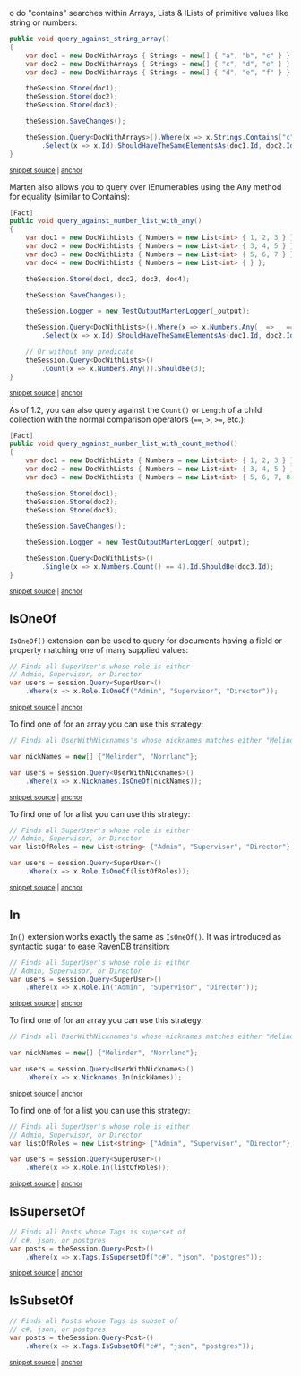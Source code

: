                                                                                                                                                                                                                                                                                                                                                                                                                                                                                                                                                                                                                                                                                                                                                                                                                                                                                                                                                                                                                                                                                                                                                                                                                                                                                                                                                                                                                                                                                                                                                                                                                                                                                                                                                                                                                                                                                                                                                                                                                                                                                                                                                                                                                                                                                                                                                                                                                                                                                                                                                                                                                                                                                                                                                                                                                                                                                                                                                                                                                                                                                                                                                                                                                                                                                                                                                                                                                                                                                                                                                                                                                                                                                                                                                                                                                                                                                                                                                                                                                                                                                                                                                                                                                                                                 o do "contains" searches within Arrays, Lists & ILists of primitive values like string or numbers:

<!-- snippet: sample_query_against_string_array -->
<a id='snippet-sample_query_against_string_array'></a>
```cs
public void query_against_string_array()
{
    var doc1 = new DocWithArrays { Strings = new[] { "a", "b", "c" } };
    var doc2 = new DocWithArrays { Strings = new[] { "c", "d", "e" } };
    var doc3 = new DocWithArrays { Strings = new[] { "d", "e", "f" } };

    theSession.Store(doc1);
    theSession.Store(doc2);
    theSession.Store(doc3);

    theSession.SaveChanges();

    theSession.Query<DocWithArrays>().Where(x => x.Strings.Contains("c")).ToArray()
        .Select(x => x.Id).ShouldHaveTheSameElementsAs(doc1.Id, doc2.Id);
}
```
<sup><a href='https://github.com/JasperFx/marten/blob/master/src/LinqTests/ChildCollections/query_against_child_collections.cs#L472-L490' title='Snippet source file'>snippet source</a> | <a href='#snippet-sample_query_against_string_array' title='Start of snippet'>anchor</a></sup>
<!-- endSnippet -->

Marten also allows you to query over IEnumerables using the Any method for equality (similar to Contains):

<!-- snippet: sample_query_any_string_array -->
<a id='snippet-sample_query_any_string_array'></a>
```cs
[Fact]
public void query_against_number_list_with_any()
{
    var doc1 = new DocWithLists { Numbers = new List<int> { 1, 2, 3 } };
    var doc2 = new DocWithLists { Numbers = new List<int> { 3, 4, 5 } };
    var doc3 = new DocWithLists { Numbers = new List<int> { 5, 6, 7 } };
    var doc4 = new DocWithLists { Numbers = new List<int> { } };

    theSession.Store(doc1, doc2, doc3, doc4);

    theSession.SaveChanges();

    theSession.Logger = new TestOutputMartenLogger(_output);

    theSession.Query<DocWithLists>().Where(x => x.Numbers.Any(_ => _ == 3)).ToArray()
        .Select(x => x.Id).ShouldHaveTheSameElementsAs(doc1.Id, doc2.Id);

    // Or without any predicate
    theSession.Query<DocWithLists>()
        .Count(x => x.Numbers.Any()).ShouldBe(3);
}
```
<sup><a href='https://github.com/JasperFx/marten/blob/master/src/LinqTests/ChildCollections/query_against_child_collections.cs#L588-L612' title='Snippet source file'>snippet source</a> | <a href='#snippet-sample_query_any_string_array' title='Start of snippet'>anchor</a></sup>
<!-- endSnippet -->

As of 1.2, you can also query against the `Count()` or `Length` of a child collection with the normal comparison
operators (`==`, `>`, `>=`, etc.):

<!-- snippet: sample_query_against_number_list_with_count_method -->
<a id='snippet-sample_query_against_number_list_with_count_method'></a>
```cs
[Fact]
public void query_against_number_list_with_count_method()
{
    var doc1 = new DocWithLists { Numbers = new List<int> { 1, 2, 3 } };
    var doc2 = new DocWithLists { Numbers = new List<int> { 3, 4, 5 } };
    var doc3 = new DocWithLists { Numbers = new List<int> { 5, 6, 7, 8 } };

    theSession.Store(doc1);
    theSession.Store(doc2);
    theSession.Store(doc3);

    theSession.SaveChanges();

    theSession.Logger = new TestOutputMartenLogger(_output);

    theSession.Query<DocWithLists>()
        .Single(x => x.Numbers.Count() == 4).Id.ShouldBe(doc3.Id);
}
```
<sup><a href='https://github.com/JasperFx/marten/blob/master/src/LinqTests/ChildCollections/query_against_child_collections.cs#L614-L635' title='Snippet source file'>snippet source</a> | <a href='#snippet-sample_query_against_number_list_with_count_method' title='Start of snippet'>anchor</a></sup>
<!-- endSnippet -->

## IsOneOf

`IsOneOf()` extension can be used to query for documents having
a field or property matching one of many supplied values:

<!-- snippet: sample_is_one_of -->
<a id='snippet-sample_is_one_of'></a>
```cs
// Finds all SuperUser's whose role is either
// Admin, Supervisor, or Director
var users = session.Query<SuperUser>()
    .Where(x => x.Role.IsOneOf("Admin", "Supervisor", "Director"));
```
<sup><a href='https://github.com/JasperFx/marten/blob/master/src/Marten.Testing/Examples/IsOneOfExamples.cs#L11-L17' title='Snippet source file'>snippet source</a> | <a href='#snippet-sample_is_one_of' title='Start of snippet'>anchor</a></sup>
<!-- endSnippet -->

To find one of for an array you can use this strategy:

<!-- snippet: sample_is_one_of_array -->
<a id='snippet-sample_is_one_of_array'></a>
```cs
// Finds all UserWithNicknames's whose nicknames matches either "Melinder" or "Norrland"

var nickNames = new[] {"Melinder", "Norrland"};

var users = session.Query<UserWithNicknames>()
    .Where(x => x.Nicknames.IsOneOf(nickNames));
```
<sup><a href='https://github.com/JasperFx/marten/blob/master/src/Marten.Testing/Examples/IsOneOfExamples.cs#L35-L43' title='Snippet source file'>snippet source</a> | <a href='#snippet-sample_is_one_of_array' title='Start of snippet'>anchor</a></sup>
<!-- endSnippet -->

To find one of for a list you can use this strategy:

<!-- snippet: sample_is_one_of_list -->
<a id='snippet-sample_is_one_of_list'></a>
```cs
// Finds all SuperUser's whose role is either
// Admin, Supervisor, or Director
var listOfRoles = new List<string> {"Admin", "Supervisor", "Director"};

var users = session.Query<SuperUser>()
    .Where(x => x.Role.IsOneOf(listOfRoles));
```
<sup><a href='https://github.com/JasperFx/marten/blob/master/src/Marten.Testing/Examples/IsOneOfExamples.cs#L22-L30' title='Snippet source file'>snippet source</a> | <a href='#snippet-sample_is_one_of_list' title='Start of snippet'>anchor</a></sup>
<!-- endSnippet -->

## In

`In()` extension works exactly the same as `IsOneOf()`. It was introduced as syntactic sugar to ease RavenDB transition:

<!-- snippet: sample_in -->
<a id='snippet-sample_in'></a>
```cs
// Finds all SuperUser's whose role is either
// Admin, Supervisor, or Director
var users = session.Query<SuperUser>()
    .Where(x => x.Role.In("Admin", "Supervisor", "Director"));
```
<sup><a href='https://github.com/JasperFx/marten/blob/master/src/Marten.Testing/Examples/InExamples.cs#L11-L17' title='Snippet source file'>snippet source</a> | <a href='#snippet-sample_in' title='Start of snippet'>anchor</a></sup>
<!-- endSnippet -->

To find one of for an array you can use this strategy:

<!-- snippet: sample_in_array -->
<a id='snippet-sample_in_array'></a>
```cs
// Finds all UserWithNicknames's whose nicknames matches either "Melinder" or "Norrland"

var nickNames = new[] {"Melinder", "Norrland"};

var users = session.Query<UserWithNicknames>()
    .Where(x => x.Nicknames.In(nickNames));
```
<sup><a href='https://github.com/JasperFx/marten/blob/master/src/Marten.Testing/Examples/InExamples.cs#L35-L43' title='Snippet source file'>snippet source</a> | <a href='#snippet-sample_in_array' title='Start of snippet'>anchor</a></sup>
<!-- endSnippet -->

To find one of for a list you can use this strategy:

<!-- snippet: sample_in_list -->
<a id='snippet-sample_in_list'></a>
```cs
// Finds all SuperUser's whose role is either
// Admin, Supervisor, or Director
var listOfRoles = new List<string> {"Admin", "Supervisor", "Director"};

var users = session.Query<SuperUser>()
    .Where(x => x.Role.In(listOfRoles));
```
<sup><a href='https://github.com/JasperFx/marten/blob/master/src/Marten.Testing/Examples/InExamples.cs#L22-L30' title='Snippet source file'>snippet source</a> | <a href='#snippet-sample_in_list' title='Start of snippet'>anchor</a></sup>
<!-- endSnippet -->

## IsSupersetOf

<!-- snippet: sample_is_superset_of -->
<a id='snippet-sample_is_superset_of'></a>
```cs
// Finds all Posts whose Tags is superset of
// c#, json, or postgres
var posts = theSession.Query<Post>()
    .Where(x => x.Tags.IsSupersetOf("c#", "json", "postgres"));
```
<sup><a href='https://github.com/JasperFx/marten/blob/master/src/LinqTests/Operators/is_super_set_of_operator.cs#L15-L21' title='Snippet source file'>snippet source</a> | <a href='#snippet-sample_is_superset_of' title='Start of snippet'>anchor</a></sup>
<!-- endSnippet -->

## IsSubsetOf

<!-- snippet: sample_is_subset_of -->
<a id='snippet-sample_is_subset_of'></a>
```cs
// Finds all Posts whose Tags is subset of
// c#, json, or postgres
var posts = theSession.Query<Post>()
    .Where(x => x.Tags.IsSubsetOf("c#", "json", "postgres"));
```
<sup><a href='https://github.com/JasperFx/marten/blob/master/src/LinqTests/Operators/is_subset_of_operator.cs#L38-L44' title='Snippet source file'>snippet source</a> | <a href='#snippet-sample_is_subset_of' title='Start of snippet'>anchor</a></sup>
<!-- endSnippet -->
